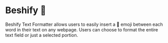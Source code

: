 # Beshify 🤸

Beshify Text Formatter allows users to easily insert a 🤸 emoji between each word in their text on any webpage. Users can choose to format the entire text field or just a selected portion.
